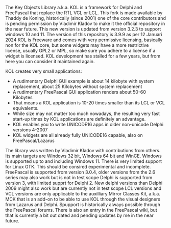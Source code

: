 The Key Objects Library a.k.a. KOL is a framework for Delphi and FreePascal that replace the RTL VCL or LCL.
This fork is made available by Thaddy de Koning, historically (since 2001) one of the core contributors and is
pending permission by Vladimir Kladov to make it the official repository in the near future.
This new version is updated from version 3.2.3 to  support windows 10 and 11. The version of this repository is 3.9.9 as per 12 Januari 2024
KOL is Freeware and comes with very permissive licensing, basically non for the KOL core, but some widgets may have a more restrictive license,
usually GPL2 or MPL, so make sure you adhere to a license if a widget is licensed.
KOL development has stalled for a few years, but from here you can consider it maintained again.

KOL creates very small applications: 
- A rudimentary Delphi GUI example is about 14 kilobyte with system replacement, about 25 Kilobytes without system replacement
- A rudimentary FreePascal GUI application renders about 50-60 Kilobytes
- That means a KOL application is 10-20 times smaller than its LCL or VCL equivalents.
- While size may not matter too much nowadays, the resulting very fast start-up times by KOL applications are definitely an advantage.
- KOL enables you to write UNICODE16 apps in older non-unicode Delphi versions 4-2007
- KOL widgets are all already fully UNICODE16 capable, also on FreePascal/Lazarus 

The library was written by Vladimir Kladov with contributions from others.
Its main targets are Windows 32 bit, Windows 64 bit and WinCE. Windows is supported up to and including Windows 11.
There is very limited support for Linux GTK. This should be consired experimental and incomplete.
FreePascal is supported from version 3.0.4, older versions from the 2.6 series may also work but is not in test scope
Delphi is supported from version 3, with limited supprt for Delphi 2. New delphi versions than Delphi 2009 might also work
but are currently not in test scope
LCL versions and VCL versions are only applicable to the auxilliary Mirror Classes Kit, a.k.a. MCK that is an add-on 
to be able to use KOL through the visual designers from Lazarus and Delphi.
Spupport is historically always possible through the FreePascal forums. There is also an entry in the FreePascal wiki,
but that is currently a bit out dated and pending updates by me in the near future.

<!---
thaddydekoning/thaddydekoning is a ✨ special ✨ repository because its `README.md` (this file) appears on your GitHub profile.
You can click the Preview link to take a look at your changes.
--->
